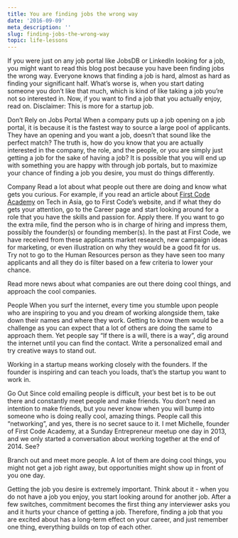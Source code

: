 ```yaml
---
title: You are finding jobs the wrong way
date: '2016-09-09'
meta_description: ''
slug: finding-jobs-the-wrong-way
topic: life-lessons
---
```


If you were just on any job portal like JobsDB or LinkedIn looking for a job, you might want to read this blog post because you have been finding jobs the wrong way. Everyone knows that finding a job is hard, almost as hard as finding your significant half. What’s worse is, when you start dating someone you don’t like that much, which is kind of like taking a job you’re not so interested in. Now, if you want to find a job that you actually enjoy, read on. Disclaimer: This is more for a startup job.

Don’t Rely on Jobs Portal
When a company puts up a job opening on a job portal, it is because it is the fastest way to source a large pool of applicants. They have an opening and you want a job, doesn’t that sound like the perfect match? The truth is, how do you know that you are actually interested in the company, the role, and the people, or you are simply just getting a job for the sake of having a job? It is possible that you will end up with something you are happy with through job portals, but to maximize your chance of finding a job you desire, you must do things differently.

Company
Read a lot about what people out there are doing and know what gets you curious. For example, if you read an article about <a href="http://firstcodeacademy.com/">First Code Academy</a> on Tech in Asia, go to First Code’s website, and if what they do gets your attention, go to the Career page and start looking around for a role that you have the skills and passion for. Apply there. If you want to go the extra mile, find the person who is in charge of hiring and impress them, possibly the founder(s) or founding member(s). In the past at First Code, we have received from these applicants market research, new campaign ideas for marketing, or even illustration on why they would be a good fit for us. Try not to go to the Human Resources person as they have seen too many applicants and all they do is filter based on a few criteria to lower your chance.

Read more news about what companies are out there doing cool things, and approach the cool companies.

People
When you surf the internet, every time you stumble upon people who are inspiring to you and you dream of working alongside them, take down their names and where they work. Getting to know them would be a challenge as you can expect that a lot of others are doing the same to approach them. Yet people say “If there is a will, there is a way”, dig around the internet until you can find the contact. Write a personalized email and try creative ways to stand out.

Working in a startup means working closely with the founders. If the founder is inspiring and can teach you loads, that’s the startup you want to work in.

Go Out
Since cold emailing people is difficult, your best bet is to be out there and constantly meet people and make friends. You don’t need an intention to make friends, but you never know when you will bump into someone who is doing really cool, amazing things. People call this “networking”, and yes, there is no secret sauce to it. I met Michelle, founder of First Code Academy, at a Sunday Entrepreneur meetup one day in 2013, and we only started a conversation about working together at the end of 2014. See?

Branch out and meet more people. A lot of them are doing cool things, you might not get a job right away, but opportunities might show up in front of you one day.

Getting the job you desire is extremely important. Think about it - when you do not have a job you enjoy, you start looking around for another job. After a few switches, commitment becomes the first thing any interviewer asks you and it hurts your chance of getting a job. Therefore, finding a job that you are excited about has a long-term effect on your career, and just remember one thing, everything builds on top of each other.
